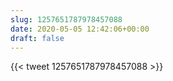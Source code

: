 ```yaml
---
slug: 1257651787978457088
date: 2020-05-05 12:42:06+00:00
draft: false
---
```


{{< tweet 1257651787978457088 >}}
